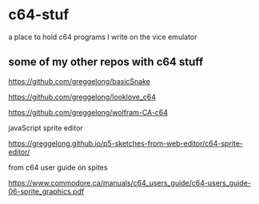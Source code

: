 # c64-stuf
a place to hold c64 programs I write on the vice emulator

## some of my other repos with c64 stuff


https://github.com/greggelong/basicSnake

https://github.com/greggelong/looklove_c64

https://github.com/greggelong/wolfram-CA-c64

javaScript sprite editor

https://greggelong.github.io/p5-sketches-from-web-editor/c64-sprite-editor/

from c64 user guide on spites

https://www.commodore.ca/manuals/c64_users_guide/c64-users_guide-06-sprite_graphics.pdf
